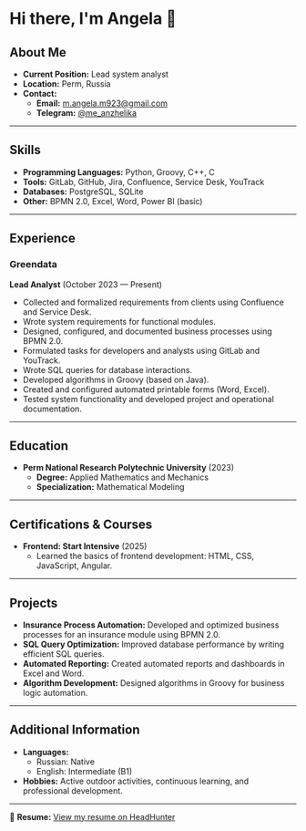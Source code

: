 # Hi there, I'm Angela 👋

## About Me
- **Current Position:** Lead system analyst 
- **Location:** Perm, Russia  
- **Contact:**  
  - **Email:** [m.angela.m923@gmail.com](mailto:m.angela.m923@gmail.com)  
  - **Telegram:** [@me_anzhelika](https://t.me/me_anzhelika)  

---

## Skills
- **Programming Languages:** Python, Groovy, C++, C  
- **Tools:** GitLab, GitHub, Jira, Confluence, Service Desk, YouTrack  
- **Databases:** PostgreSQL, SQLite
- **Other:** BPMN 2.0, Excel, Word, Power BI (basic)  

---

## Experience

### **Greendata**  
**Lead Analyst** (October 2023 — Present)  
- Collected and formalized requirements from clients using Confluence and Service Desk.  
- Wrote system requirements for functional modules.  
- Designed, configured, and documented business processes using BPMN 2.0.  
- Formulated tasks for developers and analysts using GitLab and YouTrack.  
- Wrote SQL queries for database interactions.  
- Developed algorithms in Groovy (based on Java).  
- Created and configured automated printable forms (Word, Excel).  
- Tested system functionality and developed project and operational documentation.  

---

## Education
- **Perm National Research Polytechnic University** (2023)  
  - **Degree:** Applied Mathematics and Mechanics  
  - **Specialization:** Mathematical Modeling  

---

## Certifications & Courses
- **Frontend: Start Intensive** (2025)  
  - Learned the basics of frontend development: HTML, CSS, JavaScript, Angular.  

---

## Projects
- **Insurance Process Automation:** Developed and optimized business processes for an insurance module using BPMN 2.0.  
- **SQL Query Optimization:** Improved database performance by writing efficient SQL queries.  
- **Automated Reporting:** Created automated reports and dashboards in Excel and Word.  
- **Algorithm Development:** Designed algorithms in Groovy for business logic automation.  

---

## Additional Information
- **Languages:**  
  - Russian: Native  
  - English: Intermediate (B1)  
- **Hobbies:** Active outdoor activities, continuous learning, and professional development.  

---

📄 **Resume:** [View my resume on HeadHunter](https://perm.hh.ru/resume/e482c53cff0b0583ea0039ed1f4e6f69706b6b)  

